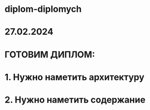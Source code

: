 # diplom-diplomych

# 27.02.2024
# ГОТОВИМ ДИПЛОМ:

# 1. Нужно наметить архитектуру
# 2. Нужно наметить содержание